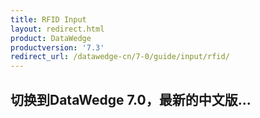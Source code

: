 ```yaml
---
title: RFID Input
layout: redirect.html
product: DataWedge
productversion: '7.3'
redirect_url: /datawedge-cn/7-0/guide/input/rfid/
---
```


## 切换到DataWedge 7.0，最新的中文版...



